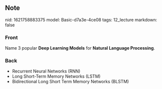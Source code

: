## Note
nid: 1621758883375
model: Basic-d7a3e-4ce08
tags: 12_lecture
markdown: false

### Front
Name 3 popular <b>Deep Learning Models</b> for <b>Natural Language
Processing</b>.

### Back
<div>
  <div>
    <ul>
      <li>Recurrent Neural Networks (RNN)
      <li>Long Short-Term Memory Networks (LSTM)
      <li>Bidirectional Long Short Term Memory Networks (BLSTM)
    </ul>
  </div>
</div>
